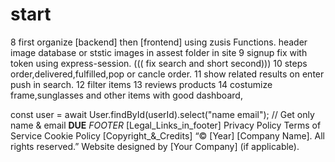 # start
8 first organize [backend] then [frontend] using zusis Functions.   header image database or ststic images in assest folder in site
9 signup fix with token using express-session.    (((  fix search and short second)))
10 steps order,delivered,fulfilled,pop or cancle order.
11 show related results on enter push in search.
12 filter items
13 reviews products
14 costumize frame,sunglasses and other items with good dashboard,

const user = await User.findById(userId).select("name email"); // Get only name & email
**DUE**
*FOOTER*
[Legal_Links_in_footer]
Privacy Policy
Terms of Service
Cookie Policy
[Copyright_&_Credits]
“© [Year] [Company Name]. All rights reserved.”
Website designed by [Your Company] (if applicable).